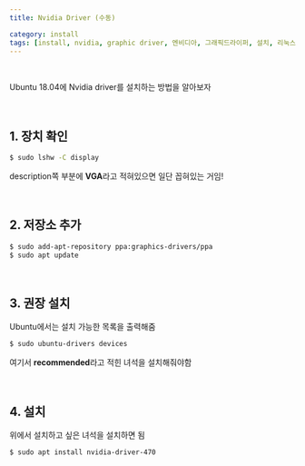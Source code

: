 ```yaml
---
title: Nvidia Driver (수동)

category: install
tags: [install, nvidia, graphic driver, 엔비디아, 그래픽드라이퍼, 설치, 리눅스, 수동]
---
```


<br/>

Ubuntu 18.04에 Nvidia driver를 설치하는 방법을 알아보자

<br/>

## 1. 장치 확인

~~~bash
$ sudo lshw -C display
~~~

description쪽 부분에 **VGA**라고 적혀있으면 일단 꼽혀있는 거임!

<br/>

## 2. 저장소 추가

~~~bash
$ sudo add-apt-repository ppa:graphics-drivers/ppa
$ sudo apt update
~~~



<br/>

## 3. 권장 설치

Ubuntu에서는 설치 가능한 목록을 출력해줌

~~~bash
$ sudo ubuntu-drivers devices
~~~

여기서 **recommended**라고 적힌 녀석을 설치해줘야함

<br/>

## 4. 설치

위에서 설치하고 싶은 녀석을 설치하면 됨

~~~bash
$ sudo apt install nvidia-driver-470
~~~

<br/>
